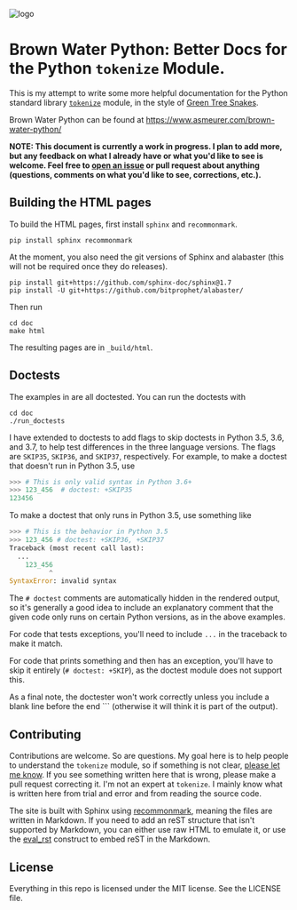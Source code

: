 ![logo](docs/_static/water-python.jpg)

Brown Water Python: Better Docs for the Python `tokenize` Module.
=================================================================

This is my attempt to write some more helpful documentation for the Python
standard library [`tokenize`](https://docs.python.org/3/library/tokenize.html)
module, in the style of [Green Tree
Snakes](https://greentreesnakes.readthedocs.io/).

Brown Water Python can be found at
https://www.asmeurer.com/brown-water-python/

**NOTE: This document is currently a work in progress. I plan to add more, but
any feedback on what I already have or what you'd like to see is welcome. Feel
free to [open an issue](https://github.com/asmeurer/brown-water-python/issues)
or pull request about anything (questions, comments on what you'd like to see,
corrections, etc.).**

## Building the HTML pages

To build the HTML pages, first install `sphinx` and `recommonmark`.

    pip install sphinx recommonmark

At the moment, you also need the git versions of Sphinx and alabaster (this
will not be required once they do releases).

    pip install git+https://github.com/sphinx-doc/sphinx@1.7
    pip install -U git+https://github.com/bitprophet/alabaster/

Then run

    cd doc
    make html

The resulting pages are in `_build/html`.

## Doctests

The examples in are all doctested. You can run the doctests with

    cd doc
    ./run_doctests

I have extended to doctests to add flags to skip doctests in Python 3.5, 3.6,
and 3.7, to help test differences in the three language versions. The flags
are `SKIP35`, `SKIP36`, and `SKIP37`, respectively. For example, to make a
doctest that doesn't run in Python 3.5, use

```py
>>> # This is only valid syntax in Python 3.6+
>>> 123_456  # doctest: +SKIP35
123456

```

To make a doctest that only runs in Python 3.5, use something like


```py
>>> # This is the behavior in Python 3.5
>>> 123_456 # doctest: +SKIP36, +SKIP37
Traceback (most recent call last):
  ...
    123_456
          ^
SyntaxError: invalid syntax

```

The `# doctest` comments are automatically hidden in the rendered output, so
it's generally a good idea to include an explanatory comment that the given
code only runs on certain Python versions, as in the above examples.

For code that tests exceptions, you'll need to include `...` in the traceback
to make it match.

For code that prints something and then has an exception, you'll have to skip
it entirely (`# doctest: +SKIP`), as the doctest module does not support this.

As a final note, the doctester won't work correctly unless you include a blank
line before the end \`\`\` (otherwise it will think it is part of the output).

## Contributing

Contributions are welcome. So are questions. My goal here is to help people to
understand the `tokenize` module, so if something is not clear, [please let me
know](https://github.com/asmeurer/brown-water-python/issues). If you see
something written here that is wrong, please make a pull request correcting
it. I'm not an expert at `tokenize`. I mainly know what is written here from
trial and error and from reading the source code.

The site is built with Sphinx using
[recommonmark](https://recommonmark.readthedocs.io/), meaning the files are
written in Markdown. If you need to add an reST structure that isn't supported
by Markdown, you can either use raw HTML to emulate it, or use the
[eval_rst](https://recommonmark.readthedocs.io/en/latest/auto_structify.html#embed-restructuredtext)
construct to embed reST in the Markdown.

## License

Everything in this repo is licensed under the MIT license. See the LICENSE
file.
